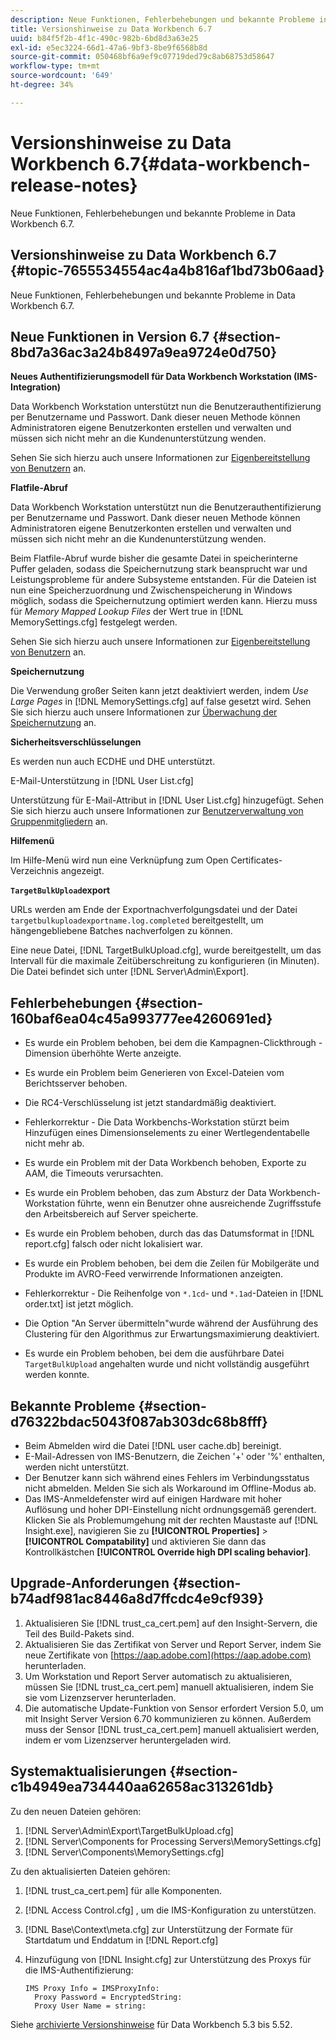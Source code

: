 ```yaml
---
description: Neue Funktionen, Fehlerbehebungen und bekannte Probleme in Data Workbench 6.7.
title: Versionshinweise zu Data Workbench 6.7
uuid: b84f5f2b-4f1c-490c-982b-6bd8d3a63e25
exl-id: e5ec3224-66d1-47a6-9bf3-8be9f6568b8d
source-git-commit: 050468bf6a9ef9c07719ded79c8ab68753d58647
workflow-type: tm+mt
source-wordcount: '649'
ht-degree: 34%

---
```


# Versionshinweise zu Data Workbench 6.7{#data-workbench-release-notes}

Neue Funktionen, Fehlerbehebungen und bekannte Probleme in Data Workbench 6.7.

## Versionshinweise zu Data Workbench 6.7 {#topic-7655534554ac4a4b816af1bd73b06aad}

Neue Funktionen, Fehlerbehebungen und bekannte Probleme in Data Workbench 6.7.

## Neue Funktionen in Version 6.7 {#section-8bd7a36ac3a24b8497a9ea9724e0d750}

**Neues Authentifizierungsmodell für Data Workbench Workstation (IMS-Integration)**

Data Workbench Workstation unterstützt nun die Benutzerauthentifizierung per Benutzername und Passwort. Dank dieser neuen Methode können Administratoren eigene Benutzerkonten erstellen und verwalten und müssen sich nicht mehr an die Kundenunterstützung wenden.

Sehen Sie sich hierzu auch unsere Informationen zur [Eigenbereitstellung von Benutzern](https://experienceleague.adobe.com/docs/data-workbench/using/client/c-self-provisioning-users.html) an.

**Flatfile-Abruf**

Data Workbench Workstation unterstützt nun die Benutzerauthentifizierung per Benutzername und Passwort. Dank dieser neuen Methode können Administratoren eigene Benutzerkonten erstellen und verwalten und müssen sich nicht mehr an die Kundenunterstützung wenden.

Beim Flatfile-Abruf wurde bisher die gesamte Datei in speicherinterne Puffer geladen, sodass die Speichernutzung stark beansprucht war und Leistungsprobleme für andere Subsysteme entstanden. Für die Dateien ist nun eine Speicherzuordnung und Zwischenspeicherung in Windows möglich, sodass die Speichernutzung optimiert werden kann. Hierzu muss für *Memory Mapped Lookup Files* der Wert true in [!DNL MemorySettings.cfg] festgelegt werden.

Sehen Sie sich hierzu auch unsere Informationen zur [Eigenbereitstellung von Benutzern](https://experienceleague.adobe.com/docs/data-workbench/using/client/c-self-provisioning-users.html) an.

**Speichernutzung**

Die Verwendung großer Seiten kann jetzt deaktiviert werden, indem *Use Large Pages* in [!DNL MemorySettings.cfg] auf false gesetzt wird. Sehen Sie sich hierzu auch unsere Informationen zur [Überwachung der Speichernutzung](https://experienceleague.adobe.com/docs/data-workbench/using/server-admin-install/admin-dwb-server/t-mntr-mry-usg.html) an.

**Sicherheitsverschlüsselungen**

Es werden nun auch ECDHE und DHE unterstützt.

E-Mail-Unterstützung in [!DNL User List.cfg]

Unterstützung für E-Mail-Attribut in [!DNL User List.cfg] hinzugefügt. Sehen Sie sich hierzu auch unsere Informationen zur [Benutzerverwaltung von Gruppenmitgliedern](https://experienceleague.adobe.com/docs/data-workbench/using/server-admin-install/admin-dwb-server/access-control/dwb-self-admin-member-access.html?lang=en) an.

**Hilfemenü**

Im Hilfe-Menü wird nun eine Verknüpfung zum Open Certificates-Verzeichnis angezeigt.

**`TargetBulkUpload`export**

URLs werden am Ende der Exportnachverfolgungsdatei und der Datei `targetbulkuploadexportname.log.completed` bereitgestellt, um hängengebliebene Batches nachverfolgen zu können.

Eine neue Datei, [!DNL TargetBulkUpload.cfg], wurde bereitgestellt, um das Intervall für die maximale Zeitüberschreitung zu konfigurieren (in Minuten). Die Datei befindet sich unter [!DNL Server\Admin\Export\].

## Fehlerbehebungen {#section-160baf6ea04c45a993777ee4260691ed}

* Es wurde ein Problem behoben, bei dem die Kampagnen-Clickthrough -Dimension überhöhte Werte anzeigte.
* Es wurde ein Problem beim Generieren von Excel-Dateien vom Berichtsserver behoben.
* Die RC4-Verschlüsselung ist jetzt standardmäßig deaktiviert.
* Fehlerkorrektur - Die Data Workbenchs-Workstation stürzt beim Hinzufügen eines Dimensionselements zu einer Wertlegendentabelle nicht mehr ab.
* Es wurde ein Problem mit der Data Workbench behoben, Exporte zu AAM, die Timeouts verursachten.
* Es wurde ein Problem behoben, das zum Absturz der Data Workbench-Workstation führte, wenn ein Benutzer ohne ausreichende Zugriffsstufe den Arbeitsbereich auf Server speicherte.
* Es wurde ein Problem behoben, durch das das Datumsformat in [!DNL report.cfg] falsch oder nicht lokalisiert war.
* Es wurde ein Problem behoben, bei dem die Zeilen für Mobilgeräte und Produkte im AVRO-Feed verwirrende Informationen anzeigten.
* Fehlerkorrektur - Die Reihenfolge von `*.1cd`- und `*.1ad`-Dateien in [!DNL order.txt] ist jetzt möglich.

* Die Option &quot;An Server übermitteln&quot;wurde während der Ausführung des Clustering für den Algorithmus zur Erwartungsmaximierung deaktiviert.
* Es wurde ein Problem behoben, bei dem die ausführbare Datei `TargetBulkUpload` angehalten wurde und nicht vollständig ausgeführt werden konnte.

## Bekannte Probleme {#section-d76322bdac5043f087ab303dc68b8fff}

* Beim Abmelden wird die Datei [!DNL user cache.db] bereinigt.
* E-Mail-Adressen von IMS-Benutzern, die Zeichen &#39;+&#39; oder &#39;%&#39; enthalten, werden nicht unterstützt.
* Der Benutzer kann sich während eines Fehlers im Verbindungsstatus nicht abmelden. Melden Sie sich als Workaround im Offline-Modus ab.
* Das IMS-Anmeldefenster wird auf einigen Hardware mit hoher Auflösung und hoher DPI-Einstellung nicht ordnungsgemäß gerendert. Klicken Sie als Problemumgehung mit der rechten Maustaste auf [!DNL Insight.exe], navigieren Sie zu **[!UICONTROL Properties]** > **[!UICONTROL Compatability]** und aktivieren Sie dann das Kontrollkästchen **[!UICONTROL Override high DPI scaling behavior]**.

## Upgrade-Anforderungen {#section-b74adf981ac8446a8d7ffcdc4e9cf939}

1. Aktualisieren Sie [!DNL trust_ca_cert.pem] auf den Insight-Servern, die Teil des Build-Pakets sind.
1. Aktualisieren Sie das Zertifikat von Server und Report Server, indem Sie neue Zertifikate von [https://aap.adobe.com](https://aap.adobe.com) herunterladen.
1. Um Workstation und Report Server automatisch zu aktualisieren, müssen Sie [!DNL trust_ca_cert.pem] manuell aktualisieren, indem Sie sie vom Lizenzserver herunterladen.
1. Die automatische Update-Funktion von Sensor erfordert Version 5.0, um mit Insight Server Version 6.70 kommunizieren zu können. Außerdem muss der Sensor [!DNL trust_ca_cert.pem] manuell aktualisiert werden, indem er vom Lizenzserver heruntergeladen wird.

## Systemaktualisierungen {#section-c1b4949ea734440aa62658ac313261db}

Zu den neuen Dateien gehören:

1. [!DNL Server\Admin\Export\TargetBulkUpload.cfg]
1. [!DNL Server\Components for Processing Servers\MemorySettings.cfg]
1. [!DNL Server\Components\MemorySettings.cfg]

Zu den aktualisierten Dateien gehören:

1. [!DNL trust_ca_cert.pem] für alle Komponenten.
1. [!DNL Access Control.cfg] , um die IMS-Konfiguration zu unterstützen.
1. [!DNL Base\Context\meta.cfg] zur Unterstützung der Formate für Startdatum und Enddatum in  [!DNL Report.cfg]

1. Hinzufügung von [!DNL Insight.cfg] zur Unterstützung des Proxys für die IMS-Authentifizierung:

   ```
   IMS Proxy Info = IMSProxyInfo: 
     Proxy Password = EncryptedString:
     Proxy User Name = string:
   ```

Siehe [archivierte Versionshinweise](https://experienceleague.adobe.com/docs/data-workbench/using/release-notes/release-notes.html) für Data Workbench 5.3 bis 5.52.
